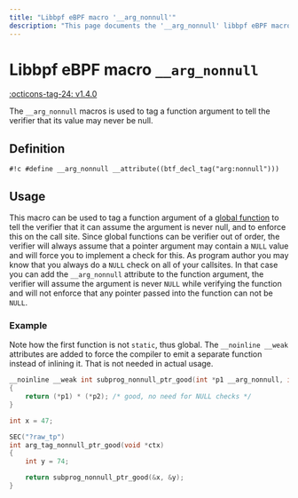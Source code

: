 ```yaml
---
title: "Libbpf eBPF macro '__arg_nonnull'"
description: "This page documents the '__arg_nonnull' libbpf eBPF macro, including its definition, usage, and examples."
---
```

# Libbpf eBPF macro `__arg_nonnull`

[:octicons-tag-24: v1.4.0](https://github.com/libbpf/libbpf/releases/tag/v1.4.0)

The `__arg_nonnull` macros is used to tag a function argument to tell the verifier that its value may never be null.

## Definition

`#!c #define __arg_nonnull __attribute((btf_decl_tag("arg:nonnull")))`

## Usage

This macro can be used to tag a function argument of a [global function](../../../linux/concepts/functions.md#function-by-function-verification) to tell the verifier that it can assume the argument is never null, and to enforce this on the call site. Since global functions can be verifier out of order, the verifier will always assume that a pointer argument may contain a `NULL` value and will force you to implement a check for this. As program author you may know that you always do a `NULL` check on all of your callsites. In that case you can add the `__arg_nonnull` attribute to the function argument, the verifier will assume the argument is never `NULL` while verifying the function and will not enforce that any pointer passed into the function can not be `NULL`.

### Example

Note how the first function is not `static`, thus global. The `__noinline __weak` attributes are added to force the compiler to emit a separate function instead of inlining it. That is not needed in actual usage.

```c hl_lines="1"
__noinline __weak int subprog_nonnull_ptr_good(int *p1 __arg_nonnull, int *p2 __arg_nonnull)
{
	return (*p1) * (*p2); /* good, no need for NULL checks */
}

int x = 47;

SEC("?raw_tp")
int arg_tag_nonnull_ptr_good(void *ctx)
{
	int y = 74;

	return subprog_nonnull_ptr_good(&x, &y);
}
```
